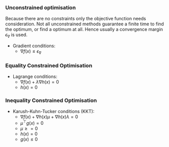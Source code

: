 ### Unconstrained optimisation
Because there are no constraints only the objective function needs consideration. Not all unconstrained methods guarantee a finite time to find the optimum, or find a optimum at all. Hence usually a convergence margin $\epsilon_\nabla$ is used.

- Gradient conditions:    
	- $\nabla f(x)\leq \epsilon_\nabla$

### Equality Constrained Optimisation

- Lagrange conditions:    
	- $\nabla f(x)+\lambda \nabla h(x)=0$
	- $h(x) = 0$

### Inequality Constrained Optimisation

- Karush-Kuhn-Tucker conditions (KKT):
	- $\nabla f(x) + \nabla h(x)\mu + \nabla h(x)\lambda =0$
	- $\mu^\top g(x)=0$
	- $\mu\geq =0$
	- $h(x)=0$
	- $g(x)\leq0$